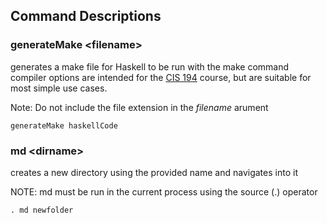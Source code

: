 ## Command Descriptions

### generateMake \<filename\>
generates a make file for Haskell to be run with the make command
compiler options are intended for the [CIS 194](https://www.seas.upenn.edu/~cis194/spring13/lectures.html) course, but are suitable for most simple use cases.

Note: Do not include the file extension in the *filename* arument

`generateMake haskellCode`

### md \<dirname\>
creates a new directory using the provided name and navigates into it

NOTE: md must be run in the current process using the source (.) operator

`. md newfolder`
